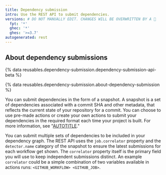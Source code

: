 ```yaml
---
title: Dependency submission
intro: Use the REST API to submit dependencies.
versions: # DO NOT MANUALLY EDIT. CHANGES WILL BE OVERWRITTEN BY A 🤖
  fpt: '*'
  ghec: '*'
  ghes: '>=3.7'
autogenerated: rest
---
```


## About dependency submissions

{% data reusables.dependency-submission.dependency-submission-api-beta %}

{% data reusables.dependency-submission.about-dependency-submission %}

You can submit dependencies in the form of a snapshot. A snapshot is a set of dependencies associated with a commit SHA and other metadata, that reflects the current state of your repository for a commit.  You can choose to use pre-made actions or create your own actions to submit your dependencies in the required format each time your project is built. For more information, see "[AUTOTITLE](/code-security/supply-chain-security/understanding-your-software-supply-chain/using-the-dependency-submission-api)."

You can submit multiple sets of dependencies to be included in your dependency graph. The REST API uses the `job.correlator` property and the `detector.name` category of the snapshot to ensure the latest submissions for each workflow get shown. The `correlator` property itself is the primary field you will use to keep independent submissions distinct. An example `correlator` could be a simple combination of two variables available in actions runs: `<GITHUB_WORKFLOW> <GITHUB_JOB>`.

<!-- Content after this section is automatically generated -->
